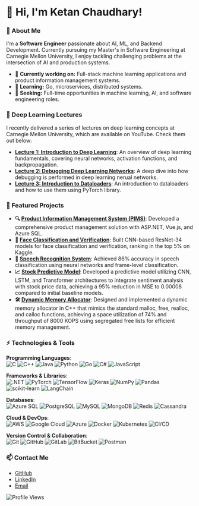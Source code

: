# 👋 Hi, I'm Ketan Chaudhary!

### 🚀 About Me
I'm a **Software Engineer** passionate about AI, ML, and Backend Development. Currently pursuing my Master's in Software Engineering at Carnegie Mellon University, I enjoy tackling challenging problems at the intersection of AI and production systems.

- 🔭 **Currently working on:** Full-stack machine learning applications and product information management systems.
- 🌱 **Learning:** Go, microservices, distributed systems.
- 💼 **Seeking:** Full-time opportunities in machine learning, AI, and software engineering roles.

### 🎥 Deep Learning Lectures
I recently delivered a series of lectures on deep learning concepts at Carnegie Mellon University, which are available on YouTube. Check them out below:

- **[Lecture 1: Introduction to Deep Learning](https://www.youtube.com/watch?v=o5wb7JE6F7M)**: An overview of deep learning fundamentals, covering neural networks, activation functions, and backpropagation.
- **[Lecture 2: Debugging Deep Learning Networks](https://www.youtube.com/watch?v=yeSjFgdYwy8)**: A deep dive into how debugging is performed in deep learning nerual networks.
- **[Lecture 3: Introduction to Dataloaders](https://www.youtube.com/watch?v=wVncM1biCkA)**: An introduction to dataloaders and how to use them using PyTorch library.

### 🌟 Featured Projects

- **🔍 [Product Information Management System (PIMS)](https://github.com/ketanML/PIMS)**: Developed a comprehensive product management solution with ASP.NET, Vue.js, and Azure SQL.
- **🧠 [Face Classification and Verification](https://github.com/ketanML/face-classification-verification)**: Built CNN-based ResNet-34 models for face classification and verification, ranking in the top 5% on Kaggle.
- **🎤 [Speech Recognition System](https://github.com/ketanML/speech-recognition)**: Achieved 86% accuracy in speech classification using neural networks and frame-level classification.
- **📈 [Stock Predictive Model](https://github.com/KetanML/Stock-Predictive-Model)**: Developed a predictive model utilizing CNN, LSTM, and Transformer architectures to integrate sentiment analysis with stock price data, achieving a 95% reduction in MSE to 0.00008 compared to initial baseline models.
- **🛠️ [Dynamic Memory Allocator](https://github.com/your-username/dynamic-memory-allocator)**: Designed and implemented a dynamic memory allocator in C++ that mimics the standard malloc, free, realloc, and calloc functions, achieving a space utilization of 74% and throughput of 8000 KOPS using segregated free lists for efficient memory management.


### ⚡️ Technologies & Tools

**Programming Languages**:  
![C](https://img.shields.io/badge/-C-00599C?style=flat&logo=c)
![C++](https://img.shields.io/badge/-C++-00599C?style=flat&logo=c%2B%2B&logoColor=white)
![Java](https://img.shields.io/badge/-Java-007396?style=flat&logo=java)
![Python](https://img.shields.io/badge/-Python-333333?style=flat&logo=python&logoColor=FFD43B)
![Go](https://img.shields.io/badge/-Go-00ADD8?style=flat&logo=go)
![C#](https://img.shields.io/badge/-C%23-239120?style=flat&logo=c-sharp)
![JavaScript](https://img.shields.io/badge/-JavaScript-333333?style=flat&logo=javascript)

**Frameworks & Libraries**:  
![.NET](https://img.shields.io/badge/-.NET-512BD4?style=flat&logo=dotnet)
![PyTorch](https://img.shields.io/badge/-PyTorch-EE4C2C?style=flat&logo=pytorch&logoColor=white)
![TensorFlow](https://img.shields.io/badge/-TensorFlow-FF6F00?style=flat&logo=tensorflow)
![Keras](https://img.shields.io/badge/-Keras-D00000?style=flat&logo=keras)
![NumPy](https://img.shields.io/badge/-NumPy-013243?style=flat&logo=numpy)
![Pandas](https://img.shields.io/badge/-Pandas-150458?style=flat&logo=pandas)
![scikit-learn](https://img.shields.io/badge/-scikit--learn-F7931E?style=flat&logo=scikit-learn)
![LangChain](https://img.shields.io/badge/-LangChain-4F8DF5?style=flat&logo=langchain)

**Databases**:  
![Azure SQL](https://img.shields.io/badge/-Azure%20SQL-1572B6?style=flat&logo=microsoft-sql-server)
![PostgreSQL](https://img.shields.io/badge/-PostgreSQL-336791?style=flat&logo=postgresql)
![MySQL](https://img.shields.io/badge/-MySQL-4479A1?style=flat&logo=mysql)
![MongoDB](https://img.shields.io/badge/-MongoDB-47A248?style=flat&logo=mongodb)
![Redis](https://img.shields.io/badge/-Redis-DC382D?style=flat&logo=redis)
![Cassandra](https://img.shields.io/badge/-Cassandra-1287B1?style=flat&logo=apache-cassandra)

**Cloud & DevOps**:  
![AWS](https://img.shields.io/badge/-AWS-232F3E?style=flat&logo=amazon-aws)
![Google Cloud](https://img.shields.io/badge/-Google%20Cloud-4285F4?style=flat&logo=google-cloud)
![Azure](https://img.shields.io/badge/-Azure-0078D4?style=flat&logo=microsoft-azure)
![Docker](https://img.shields.io/badge/-Docker-2496ED?style=flat&logo=docker)
![Kubernetes](https://img.shields.io/badge/-Kubernetes-326CE5?style=flat&logo=kubernetes)
![CI/CD](https://img.shields.io/badge/-CI%2FCD-333333?style=flat&logo=github-actions)

**Version Control & Collaboration**:  
![Git](https://img.shields.io/badge/-Git-F05032?style=flat&logo=git)
![GitHub](https://img.shields.io/badge/-GitHub-181717?style=flat&logo=github)
![GitLab](https://img.shields.io/badge/-GitLab-330F63?style=flat&logo=gitlab)
![BitBucket](https://img.shields.io/badge/-BitBucket-0052CC?style=flat&logo=bitbucket)
![Postman](https://img.shields.io/badge/-Postman-FF6C37?style=flat&logo=postman)

<!--### 📊 GitHub Stats
![Ketan's GitHub stats](https://github-readme-stats.vercel.app/api?username=ketanML&show_icons=true&theme=midnight-purple)-->

### 📫 Contact Me
- [GitHub](https://github.com/ketanML)  
- [LinkedIn](https://www.linkedin.com/in/ketanc79/)  
- [Email](mailto:ketanc@cs.cmu.edu)  

![Profile Views](https://komarev.com/ghpvc/?username=ketanML&color=brightgreen)
